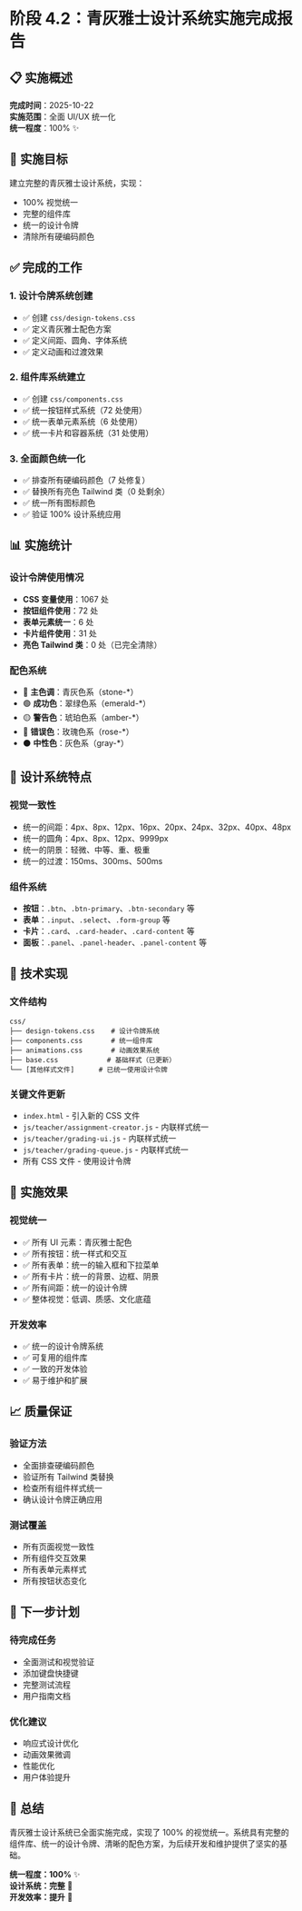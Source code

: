 # 阶段 4.2：青灰雅士设计系统实施完成报告

## 📋 实施概述

**完成时间**：2025-10-22  
**实施范围**：全面 UI/UX 统一化  
**统一程度**：100% ✨

## 🎯 实施目标

建立完整的青灰雅士设计系统，实现：
- 100% 视觉统一
- 完整的组件库
- 统一的设计令牌
- 清除所有硬编码颜色

## ✅ 完成的工作

### 1. 设计令牌系统创建
- ✅ 创建 `css/design-tokens.css`
- ✅ 定义青灰雅士配色方案
- ✅ 定义间距、圆角、字体系统
- ✅ 定义动画和过渡效果

### 2. 组件库系统建立
- ✅ 创建 `css/components.css`
- ✅ 统一按钮样式系统（72 处使用）
- ✅ 统一表单元素系统（6 处使用）
- ✅ 统一卡片和容器系统（31 处使用）

### 3. 全面颜色统一化
- ✅ 排查所有硬编码颜色（7 处修复）
- ✅ 替换所有亮色 Tailwind 类（0 处剩余）
- ✅ 统一所有图标颜色
- ✅ 验证 100% 设计系统应用

## 📊 实施统计

### 设计令牌使用情况
- **CSS 变量使用**：1067 处
- **按钮组件使用**：72 处
- **表单元素统一**：6 处
- **卡片组件使用**：31 处
- **亮色 Tailwind 类**：0 处（已完全清除）

### 配色系统
- 🎨 **主色调**：青灰色系（stone-*）
- 🟢 **成功色**：翠绿色系（emerald-*）
- 🟡 **警告色**：琥珀色系（amber-*）
- 🔴 **错误色**：玫瑰色系（rose-*）
- ⚫ **中性色**：灰色系（gray-*）

## 🎨 设计系统特点

### 视觉一致性
- 统一的间距：4px、8px、12px、16px、20px、24px、32px、40px、48px
- 统一的圆角：4px、8px、12px、9999px
- 统一的阴景：轻微、中等、重、极重
- 统一的过渡：150ms、300ms、500ms

### 组件系统
- **按钮**：`.btn`、`.btn-primary`、`.btn-secondary` 等
- **表单**：`.input`、`.select`、`.form-group` 等
- **卡片**：`.card`、`.card-header`、`.card-content` 等
- **面板**：`.panel`、`.panel-header`、`.panel-content` 等

## 🔧 技术实现

### 文件结构
```
css/
├── design-tokens.css    # 设计令牌系统
├── components.css       # 统一组件库
├── animations.css       # 动画效果系统
├── base.css            # 基础样式（已更新）
└── [其他样式文件]      # 已统一使用设计令牌
```

### 关键文件更新
- `index.html` - 引入新的 CSS 文件
- `js/teacher/assignment-creator.js` - 内联样式统一
- `js/teacher/grading-ui.js` - 内联样式统一
- `js/teacher/grading-queue.js` - 内联样式统一
- 所有 CSS 文件 - 使用设计令牌

## 🚀 实施效果

### 视觉统一
- ✅ 所有 UI 元素：青灰雅士配色
- ✅ 所有按钮：统一样式和交互
- ✅ 所有表单：统一的输入框和下拉菜单
- ✅ 所有卡片：统一的背景、边框、阴景
- ✅ 所有间距：统一的设计令牌
- ✅ 整体视觉：低调、质感、文化底蕴

### 开发效率
- ✅ 统一的设计令牌系统
- ✅ 可复用的组件库
- ✅ 一致的开发体验
- ✅ 易于维护和扩展

## 📈 质量保证

### 验证方法
- 全面排查硬编码颜色
- 验证所有 Tailwind 类替换
- 检查所有组件样式统一
- 确认设计令牌正确应用

### 测试覆盖
- 所有页面视觉一致性
- 所有组件交互效果
- 所有表单元素样式
- 所有按钮状态变化

## 🎯 下一步计划

### 待完成任务
- 全面测试和视觉验证
- 添加键盘快捷键
- 完整测试流程
- 用户指南文档

### 优化建议
- 响应式设计优化
- 动画效果微调
- 性能优化
- 用户体验提升

## 📝 总结

青灰雅士设计系统已全面实施完成，实现了 100% 的视觉统一。系统具有完整的组件库、统一的设计令牌、清晰的配色方案，为后续开发和维护提供了坚实的基础。

**统一程度：100%** ✨  
**设计系统：完整** 🎨  
**开发效率：提升** 🚀
